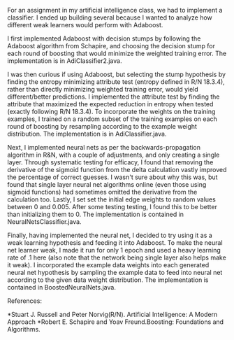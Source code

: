 For an assignment in my artificial intelligence class, we had to implement a classifier. I ended up building several because I wanted to analyze how different weak learners would perform with Adaboost. 

I first implemented Adaboost with decision stumps by following the Adaboost algorithm from Schapire, and choosing the decision stump for each round of boosting that would minimize the weighted training error. The implementation is in AdiClassifier2.java.

I was then curious if using Adaboost, but selecting the stump hypothesis by finding the entropy minimizing attribute test (entropy defined in R/N 18.3.4), rather than directly minimizing weighted training error, would yield different/better predictions. I implemented the attribute test by finding the attribute that maximized the expected reduction in entropy when tested (exactly following R/N 18.3.4). To incorporate the weights on the training examples, I trained on a random subset of the training examples on each round of boosting by resampling according to the example weight distribution. The implementation is in AdiClassifier.java.

Next, I implemented neural nets as per the backwards-propagation algorithm in R&N, with a couple of adjustments, and only creating a single layer. Through systematic testing for efficacy, I found that removing the derivative of the sigmoid function from the delta calculation vastly improved the percentage of correct guesses. I wasn't sure about why this was, but found that single layer neural net algorithms online (even those using sigmoid functions) had sometimes omitted the derivative from the calculation too. Lastly, I set set the initial edge weights to random values between 0 and 0.005. After some testing testing, I found this to be better than initializing them to 0. The implementation is contained in NeuralNetsClassifier.java.

Finally, having implemented the neural net, I decided to try using it as a weak learning hypothesis and  feeding it into Adaboost. To make the neural net learner weak, I made it run for only 1 epoch and used a heavy learning rate of .1 here (also note that the network being single layer also helps make it weak). I incorporated the example data weights into each generated neural net hypothesis by sampling the example data to feed into neural net according to the given data weight distribution. The implementation is contained in BoostedNeuralNets.java.

References:

*Stuart J. Russell and Peter Norvig(R/N). Artificial Intelligence: A Modern Approach
*Robert E. Schapire and Yoav Freund.Boosting: Foundations and Algorithms.